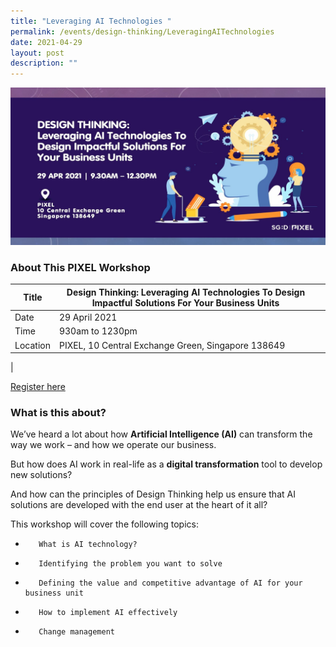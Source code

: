 ```yaml
---
title: "Leveraging AI Technologies "
permalink: /events/design-thinking/LeveragingAITechnologies
date: 2021-04-29
layout: post
description: ""
---
```

![Alt text for image on Isomer site](/images/DT_Img2_770-x-430.png)

### About This PIXEL Workshop


| Title | Design Thinking: Leveraging AI Technologies To Design Impactful Solutions For Your Business Units |  |
| -------- | -------- | -------- |
| Date   | 29 April 2021     |    
| Time   | 930am to 1230pm   |    
| Location   | PIXEL, 10 Central Exchange Green, Singapore 138649|    
|

[Register here](https://imda-pixel.sg/event/236)

### What is this about?

We’ve heard a lot about how **Artificial Intelligence (AI)** can transform the way we work – and how we operate our business.

But how does AI work in real-life as a **digital transformation** tool to develop new solutions?

And how can the principles of Design Thinking help us ensure that AI solutions are developed with the end user at the heart of it all?

 

This workshop will cover the following topics:

*        What is AI technology?
*        Identifying the problem you want to solve
*        Defining the value and competitive advantage of AI for your business unit
*        How to implement AI effectively
*        Change management














